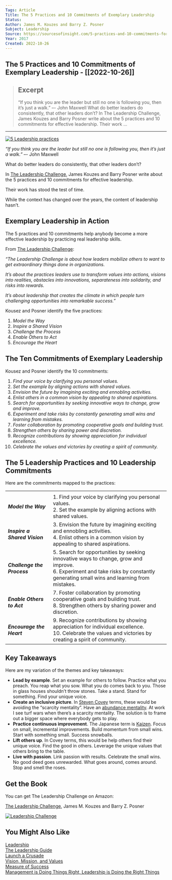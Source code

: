 ```yaml
---
Tags: Article
Title: The 5 Practices and 10 Commitments of Exemplary Leadership
Status: 
Author: James M. Kouzes and Barry Z. Posner
Subject: Leadership
Source: https://sourcesofinsight.com/5-practices-and-10-commitments-for-leadership/
Year: 2017
Created: 2022-10-26
---
```

## The 5 Practices and 10 Commitments of Exemplary Leadership - [[2022-10-26]]

> ## Excerpt
> “If you think you are the leader but still no one is following you, then it’s just a walk.” –- John Maxwell What do better leaders do consistently, that other leaders don’t? In The Leadership Challenge, James Kouzes and Barry Posner write about the 5 practices and 10 commitments for effective leadership. Their work …

---
[![5 Leadership practices](https://sourcesofinsight.com/wp-content/uploads/2007/12/5-Leadership-Practices-and-10-Leadership-Commitments-300x200.jpg)](https://sourcesofinsight.com/wp-content/uploads/2007/12/5-Leadership-Practices-and-10-Leadership-Commitments.jpg)

_“If you think you are the leader but still no one is following you, then it’s just a walk.”_ –- John Maxwell

What do better leaders do consistently, that other leaders don’t?

In [The Leadership Challenge](http://www.amazon.com/exec/obidos/ASIN/0787984922/thbosh-20/), James Kouzes and Barry Posner write about the 5 practices and 10 commitments for effective leadership.

Their work has stood the test of time.

While the context has changed over the years, the content of leadership hasn’t.

## Exemplary Leadership in Action

The 5 practices and 10 commitments help anybody become a more effective leadership by practicing real leadership skills.

From [The Leadership Challenge](http://www.amazon.com/exec/obidos/ASIN/0787984922/thbosh-20/):

_“The Leadership Challenge is about how leaders mobilize others to want to get extraordinary things done in organizations._

_It’s about the practices leaders use to transform values into actions, visions into realities, obstacles into innovations, separateness into solidarity, and risks into rewards._

_It’s about leadership that creates the climate in which people turn challenging opportunities into remarkable success.”_

Kousez and Posner identify the five practices:

1.  _Model the Way_
2.  _Inspire a Shared Vision_
3.  _Challenge the Process_
4.  _Enable Others to Act_
5.  _Encourage the Heart_

## The Ten Commitments of Exemplary Leadership

Kousez and Posner identify the 10 commitments:

1.  _Find your voice by clarifying you personal values._
2.  _Set the example by aligning actions with shared values._
3.  _Envision the future by imagining exciting and ennobling activities._
4.  _Enlist others in a common vision by appealing to shared aspirations._
5.  _Search for opportunities by seeking innovative ways to change, grow and improve._
6.  _Experiment and take risks by constantly generating small wins and learning from mistakes._
7.  _Foster collaboration by promoting cooperative goals and building trust._
8.  _Strengthen others by sharing power and discretion._
9.  _Recognize contributions by showing appreciation for individual excellence._
10.  _Celebrate the values and victories by creating a spirit of community._

## The 5 Leadership Practices and 10 Leadership Commitments

Here are the commitments mapped to the practices:

<table><tbody><tr><td></td><td></td></tr><tr><td><strong><em>Model the Way</em></strong></td><td>1. Find your voice by clarifying you personal values.<br>2. Set the example by aligning actions with shared values.</td></tr><tr><td><em><strong>Inspire a Shared Vision</strong></em></td><td>3. Envision the future by imagining exciting and ennobling activities.<br>4. Enlist others in a common vision by appealing to shared aspirations.</td></tr><tr><td><em><strong>Challenge the Process</strong></em></td><td>5. Search for opportunities by seeking innovative ways to change, grow and improve.<br>6. Experiment and take risks by constantly generating small wins and learning from mistakes.</td></tr><tr><td><em><strong>Enable Others to Act</strong><br></em></td><td>7. Foster collaboration by promoting cooperative goals and building trust.<br>8. Strengthen others by sharing power and discretion.</td></tr><tr><td><em><strong>Encourage the Heart</strong></em></td><td>9. Recognize contributions by showing appreciation for individual excellence.<br>10. Celebrate the values and victories by creating a spirit of community.</td></tr></tbody></table>

## Key Takeaways

Here are my variation of the themes and key takeaways:

-   **Lead by example**. Set an example for others to follow. Practice what you preach. You reap what you sow. What you do comes back to you. Those in glass houses shouldn’t throw stones. Take a stand. Stand for something. Find your unique voice.
-   **Create an inclusive picture**. In [Steven Covey](http://en.wikipedia.org/wiki/Stephen_Covey) terms, these would be avoiding the “scarcity mentality”. Have an [abundance mentality](http://en.wikipedia.org/wiki/Abundance_mentality). At work I see turf wars when there’s a scarcity mentality. The solution is to frame out a bigger space where everybody gets to play.
-   **Practice continuous improvement**. The Japanese term is [Kaizen](http://en.wikipedia.org/wiki/Kaizen). Focus on small, incremental improvements. Build momentum from small wins. Start with something small. Success snowballs.
-   **Lift others up**. In Covey terms, this would be help others find their unique voice. Find the good in others. Leverage the unique values that others bring to the table.
-   **Live with passion**. Link passion with results. Celebrate the small wins. No good deed goes unrewarded. What goes around, comes around. Stop and smell the roses.

## Get the Book

You can get The Leadership Challenge on Amazon:

[The Leadership Challenge](http://www.amazon.com/exec/obidos/ASIN/B06XYZR8LZ/thbosh-20/), James M. Kouzes and Barry Z. Posner

[![Leadership Challenge](https://sourcesofinsight.com/wp-content/uploads/2022/09/Leadership-Challenge-200x300.jpg)](http://www.amazon.com/exec/obidos/ASIN/B06XYZR8LZ/thbosh-20/)

## You Might Also Like

[Leadership](https://sourcesofinsight.com/leadership/)  
[The Leadership Guide](https://sourcesofinsight.com/leadership-guide/)  
[Launch a Crusade](https://sourcesofinsight.com/launch-a-crusade/)  
[Vision, Mission, and Values](https://sourcesofinsight.com/vision-mission-and-values/)  
[Measure of Success](https://sourcesofinsight.com/measure-of-success/)  
[Management is Doing Things Right, Leadership is Doing the Right Things](https://sourcesofinsight.com/management-is-doing-things-right-leadership-is-doing-the-right-things/)
